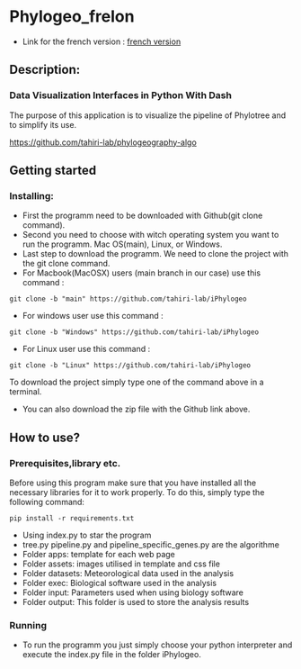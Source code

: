 # Phylogeo_frelon

- Link for the french version : [french version](README.fr.md)

## Description:
### Data Visualization Interfaces in Python With Dash

The purpose of this application is to visualize the pipeline of Phylotree and to simplify its use.

https://github.com/tahiri-lab/phylogeography-algo

## Getting started

### Installing:

* First the programm need to be downloaded with Github(git clone command). 
* Second you need to choose with witch operating system you want to run the programm.
Mac OS(main), Linux, or Windows.
* Last step to download the programm. We need to clone the project with the git clone command.
* For Macbook(MacOSX) users (main branch in our case) use this command :
```
git clone -b "main" https://github.com/tahiri-lab/iPhylogeo
```
* For windows user use this command :
```
git clone -b "Windows" https://github.com/tahiri-lab/iPhylogeo
```
* For Linux user use this command :
```
git clone -b "Linux" https://github.com/tahiri-lab/iPhylogeo
```

To download the project simply type one of the command above in a terminal.
* You can also download the zip file with the Github link above.

## How to use?
### Prerequisites,library etc.
Before using this program make sure that you have installed all the necessary libraries for it to work properly. 
To do this, simply type the following command:
```
pip install -r requirements.txt
```

- Using index.py to star the program
- tree.py pipeline.py and pipeline_specific_genes.py are the algorithme
- Folder apps: template for each web page
- Folder assets: images utilised in template and css file
- Folder datasets: Meteorological data used in the analysis
- Folder exec: Biological software used in the analysis
- Folder input: Parameters used when using biology software
- Folder output: This folder is used to store the analysis results

### Running
- To run the programm you just simply choose your python interpreter and execute the index.py file in the folder
iPhylogeo.
